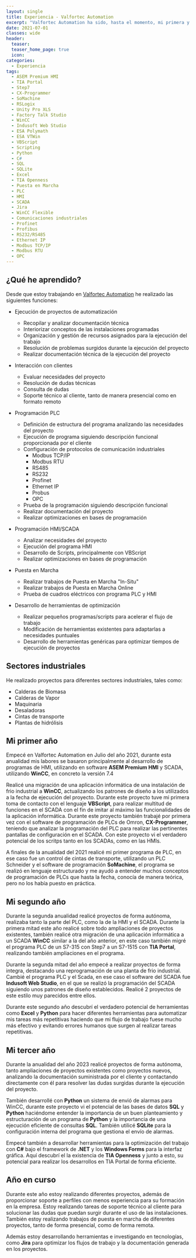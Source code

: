```yaml
---
layout: single
title: Experiencia - Valfortec Automation
excerpt: "Valfortec Automation ha sido, hasta el momento, mi primera y única experiencia laboral en el sector de la Automatización Insutrial, en la que estoy aprendiendo gran cantidad de conociemientos que me permiten crecer tanto a nivel profesional como personal."
date: 2021-07-01
classes: wide
header:
  teaser: 
  teaser_home_page: true
  icon: 
categories:
  - Experiencia
tags:  
  - ASEM Premium HMI
  - TIA Portal
  - Step7
  - CX-Programmer
  - SoMachine
  - RSLogix
  - Unity Pro XLS
  - Factory Talk Studio
  - WinCC
  - Indusoft Web Studio
  - ESA Polymath
  - ESA VTWin
  - VBScript
  - Scripting
  - Python
  - C#
  - SQL
  - SQLite
  - Excel
  - TIA Openness
  - Puesta en Marcha
  - PLC
  - HMI
  - SCADA
  - Jira
  - WinCC Flexible
  - Comunicaciones industriales
  - Profinet
  - Profibus
  - RS232/RS485
  - Ethernet IP
  - Modbus TCP/IP
  - Modbus RTU
  - OPC
---
```


## ¿Qué he aprendido?

Desde que estoy trabajando en [Valfortec Automation](https://www.linkedin.com/company/valfortec-automation) he realizado las siguientes funciones:

- Ejecución de proyectos de automatización
  - Recopilar y analizar documentación técnica
  - Interiorizar conceptos de las instalaciones programadas
  - Organización y gestión de recursos asignados para la ejecución del trabajo
  - Resolución de problemas surgidos durante la ejecución del proyecto
  - Realizar documentación técnica de la ejecución del proyecto

- Interacción con clientes
  - Evaluar necesidades del proyecto
  - Resolución de dudas técnicas
  - Consulta de dudas
  - Soporte técnico al cliente, tanto de manera presencial como en formato remoto

- Programación PLC
  - Definición de estructura del programa analizando las necesidades del proyecto
  - Ejecución de programa siguiendo descripción funcional proporcionada por el cliente
  - Configuración de protocolos de comunicación industriales
    - Modbus TCP/IP
    - Modbus RTU
    - RS485
    - RS232
    - Profinet
    - Ethernet IP
    - Probus
    - OPC
  - Prueba de la programación siguiendo descripción funcional
  - Realizar documentación del proyecto
  - Realizar optimizaciones en bases de programación

- Programación HMI/SCADA
  - Analizar necesidades del proyecto
  - Ejecución del programa HMI
  - Desarrollo de Scripts, principalmente con VBScript
  - Realizar optimizaciones en bases de programación

- Puesta en Marcha
  - Realizar trabajos de Puesta en Marcha "In-Situ"
  - Realizar trabajos de Puesta en Marcha Online
  - Prueba de cuadros eléctricos con programa PLC y HMI

- Desarrollo de herramientas de optimización
  - Realizar pequeños programas/scripts para acelerar el flujo de trabajo
  - Modificación de herramientas existentes para adaptarlas a necesidades puntuales
  - Desarrollo de herramientas genéricas para optimizar tiempos de ejecución de proyectos

## Sectores industriales

He realizado proyectos para diferentes sectores industriales, tales como:

  - Calderas de Biomasa
  - Calderas de Vapor
  - Maquinaria
  - Desaladoras
  - Cintas de transporte
  - Plantas de hidrólisis

## Mi primer año

Empecé en Valfortec Automation en Julio del año 2021, durante esta anualidad mis labores se basaron principalmente al desarrollo de programas de HMI, utilizando en software **ASEM Premium HMI** y SCADA, utilizando **WinCC**, en concreto la versión 7.4

Realicé una migración de una aplicación informática de una instalación de frio industrial a **WinCC**, actualizando los patrones de diseño a los utilizados a la fecha de ejecución del proyecto. Durante este proyecto tuve mi primera toma de contacto con el lenguaje **VBScript**, para realizar multitud de funciones en el SCADA con el fin de imitar al máximo las funcionalidades de la aplicación informática. Durante este proyecto también trabajé por primera vez con el software de programación de PLCs de Omron, **CX-Programmer**, teniendo que analizar la programación del PLC para realizar las pertinentes pantallas de configuración en el SCADA. Con este proyecto vi el verdadero potencial de los scritps tanto en los SCADAs, como en las HMIs.

A finales de la anualidad del 2021 realicé mi primer programa de PLC, en ese caso fue un control de cintas de transporte, utilizando un PLC Schneider y el software de programación **SoMachine**, el programa se realizó en lenguaje estructurado y me ayudó a entender muchos conceptos de programación de PLCs que hasta la fecha, conocía de manera teórica, pero no los había puesto en práctica.

## Mi segundo año

Durante la segunda anualidad realicé proyectos de forma autónoma, realizaba tanto la parte del PLC, como la de la HMI y el SCADA. Durante la primera mitad este año realicé sobre todo ampliaciones de proyectos existentes, también realicé otra migración de una aplicación informática a un SCADA **WinCC** similar a la del año anterior, en este caso también migré el programa PLC de un S7-315 con Step7 a un S7-1515 con **TIA Portal**, realizando también ampliaciones en el programa.

Durante la segunda mitad del año empecé a realizar proyectos de forma integra, destacando una reprogramación de una planta de frio industrial. Cambié el programa PLC y el Scada, en ese caso el software del SCADA fue **Indusoft Web Studio**, en el que se realizó la programación del SCADA siguiendo unos patrones de diseño establecidos. Realicé 2 proyectos de este estilo muy parecidos entre ellos.

Durante este segundo año descubrí el verdadero potencial de herramientas como **Excel** y **Python** para hacer diferentes herramientas para automatizar mis tareas más repetitivas haciendo que mi flujo de trabajo fuese mucho más efectivo y evitando errores humanos que surgen al realizar tareas repetitivas.

## Mi tercer año

Durante la anualidad del año 2023 realicé proyectos de forma autónoma, tanto ampliaciones de proyectos existentes como proyectos nuevos, analizando la documentación suministrada por el cliente y contactando directamente con él para resolver las dudas surgidas durante la ejecución del proyecto.

También desarrollé con **Python** un sistema de envió de alarmas para WinCC, durante este proyecto vi el potencial de las bases de datos **SQL** y **Python** haciéndome entender la importancia de un buen planteamiento y estructuración de un programa de **Python** y la importancia de una ejecución eficiente de consultas **SQL**. También utilicé **SQLite** para la configuración interna del programa que gestiona el envío de alarmas.

Empecé también a desarrollar herramientas para la optimización del trabajo con **C#** bajo el framework de **.NET** y los **Windows Forms** para la interfaz gráfica. Aquí descubrí el la existencia de **TIA Openness** y junto a esto, su potencial para realizar los desarrollos en TIA Portal de forma eficiente.

## Año en curso

Durante este año estoy realizando diferentes proyectos, además de proporcionar soporte a perfiles con menos experiencia para su formación en la empresa. Estoy realizando tareas de soporte técnico al cliente para solucionar las dudas que puedan surgir durante el uso de las instalaciones. También estoy realizando trabajos de puesta en marcha de diferentes proyectos, tanto de forma presencial, como de forma remota.

Además estoy desarrollando herramientas e investigando en tecnologías, como **Jira** para optimizar los flujos de trabajo y la documentación generada en los proyectos.
